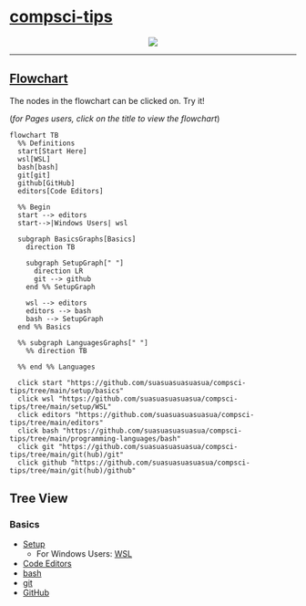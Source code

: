 # [compsci-tips](https://suasuasuasuasua.github.io/compsci-tips/)

<p align="center">
  <img src="https://i.kym-cdn.com/photos/images/newsfeed/001/562/650/cd0.jpg" />
</p>

---

<!-- Allow people to click the link to go back to the repo from the GitHub Pages -->
## [Flowchart](https://github.com/suasuasuasuasua/compsci-tips#flowchart)

The nodes in the flowchart can be clicked on. Try it!

(_for Pages users, click on the title to view the flowchart_)

```mermaid
flowchart TB
  %% Definitions
  start[Start Here]
  wsl[WSL]
  bash[bash]
  git[git]
  github[GitHub]
  editors[Code Editors]

  %% Begin
  start --> editors
  start-->|Windows Users| wsl

  subgraph BasicsGraphs[Basics]
    direction TB

    subgraph SetupGraph[" "]
      direction LR
      git --> github
    end %% SetupGraph

    wsl --> editors
    editors --> bash
    bash --> SetupGraph
  end %% Basics

  %% subgraph LanguagesGraphs[" "]
    %% direction TB
    
  %% end %% Languages

  click start "https://github.com/suasuasuasuasua/compsci-tips/tree/main/setup/basics"
  click wsl "https://github.com/suasuasuasuasua/compsci-tips/tree/main/setup/WSL"
  click editors "https://github.com/suasuasuasuasua/compsci-tips/tree/main/editors"
  click bash "https://github.com/suasuasuasuasua/compsci-tips/tree/main/programming-languages/bash"
  click git "https://github.com/suasuasuasuasua/compsci-tips/tree/main/git(hub)/git"
  click github "https://github.com/suasuasuasuasua/compsci-tips/tree/main/git(hub)/github"
```

## Tree View

### Basics

- [Setup](./setup/basics/)
  - For Windows Users: [WSL](./setup/WSL/)
- [Code Editors](./editors/)
- [bash](./programming-languages/bash/)
- [git](./git(hub)/git/)
- [GitHub](./git(hub)/github/)
